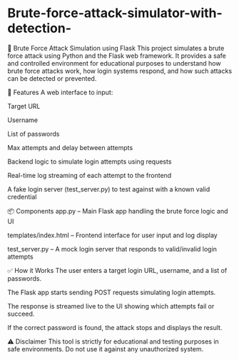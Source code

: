 # Brute-force-attack-simulator-with-detection-
🔐 Brute Force Attack Simulation using Flask
This project simulates a brute force attack using Python and the Flask web framework. It provides a safe and controlled environment for educational purposes to understand how brute force attacks work, how login systems respond, and how such attacks can be detected or prevented.

🚀 Features
A web interface to input:

Target URL

Username

List of passwords

Max attempts and delay between attempts

Backend logic to simulate login attempts using requests

Real-time log streaming of each attempt to the frontend

A fake login server (test_server.py) to test against with a known valid credential

📦 Components
app.py – Main Flask app handling the brute force logic and UI

templates/index.html – Frontend interface for user input and log display

test_server.py – A mock login server that responds to valid/invalid login attempts

✅ How it Works
The user enters a target login URL, username, and a list of passwords.

The Flask app starts sending POST requests simulating login attempts.

The response is streamed live to the UI showing which attempts fail or succeed.

If the correct password is found, the attack stops and displays the result.

⚠️ Disclaimer
This tool is strictly for educational and testing purposes in safe environments. Do not use it against any unauthorized system.
